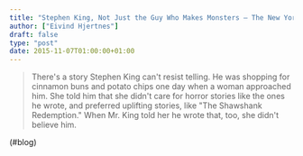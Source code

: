 ```yaml
---
title: "Stephen King, Not Just the Guy Who Makes Monsters – The New York Times"
author: ["Eivind Hjertnes"]
draft: false
type: "post"
date: 2015-11-07T01:00:00+01:00
---
```


> There's a story Stephen King can't resist telling. He was shopping for
> cinnamon buns and potato chips one day when a woman approached him.
> She told him that she didn't care for horror stories like the ones he
> wrote, and preferred uplifting stories, like "The Shawshank
> Redemption." When Mr. King told her he wrote that, too, she didn't
> believe him.

(#blog)
